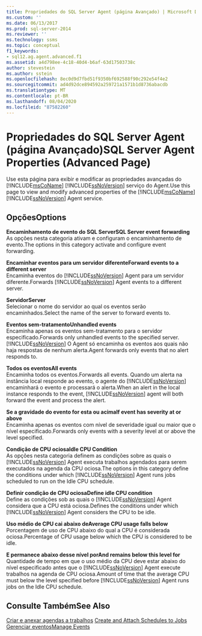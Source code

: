 ```yaml
---
title: Propriedades do SQL Server Agent (página Avançado) | Microsoft Docs
ms.custom: ''
ms.date: 06/13/2017
ms.prod: sql-server-2014
ms.reviewer: ''
ms.technology: ssms
ms.topic: conceptual
f1_keywords:
- sql12.ag.agent.advanced.f1
ms.assetid: a4d798ee-4c18-40d4-b6af-63d17503738c
author: stevestein
ms.author: sstein
ms.openlocfilehash: 8ec0d9d7fbd51f9350bf692588f90c292e54f4e2
ms.sourcegitcommit: ad4d92dce894592a259721a1571b1d8736abacdb
ms.translationtype: MT
ms.contentlocale: pt-BR
ms.lasthandoff: 08/04/2020
ms.locfileid: "87582260"
---
```

# <a name="sql-server-agent-properties-advanced-page"></a><span data-ttu-id="8f86e-102">Propriedades do SQL Server Agent (página Avançado)</span><span class="sxs-lookup"><span data-stu-id="8f86e-102">SQL Server Agent Properties (Advanced Page)</span></span>
  <span data-ttu-id="8f86e-103">Use esta página para exibir e modificar as propriedades avançadas do [!INCLUDE[msCoName](../../includes/msconame-md.md)] [!INCLUDE[ssNoVersion](../../includes/ssnoversion-md.md)] serviço do Agent.</span><span class="sxs-lookup"><span data-stu-id="8f86e-103">Use this page to view and modify advanced properties of the [!INCLUDE[msCoName](../../includes/msconame-md.md)] [!INCLUDE[ssNoVersion](../../includes/ssnoversion-md.md)] Agent service.</span></span>  
  
## <a name="options"></a><span data-ttu-id="8f86e-104">Opções</span><span class="sxs-lookup"><span data-stu-id="8f86e-104">Options</span></span>  
 <span data-ttu-id="8f86e-105">**Encaminhamento de evento do SQL Server**</span><span class="sxs-lookup"><span data-stu-id="8f86e-105">**SQL Server event forwarding**</span></span>  
 <span data-ttu-id="8f86e-106">As opções nesta categoria ativam e configuram o encaminhamento de evento.</span><span class="sxs-lookup"><span data-stu-id="8f86e-106">The options in this category activate and configure event forwarding.</span></span>  
  
 <span data-ttu-id="8f86e-107">**Encaminhar eventos para um servidor diferente**</span><span class="sxs-lookup"><span data-stu-id="8f86e-107">**Forward events to a different server**</span></span>  
 <span data-ttu-id="8f86e-108">Encaminha eventos do [!INCLUDE[ssNoVersion](../../includes/ssnoversion-md.md)] Agent para um servidor diferente.</span><span class="sxs-lookup"><span data-stu-id="8f86e-108">Forwards [!INCLUDE[ssNoVersion](../../includes/ssnoversion-md.md)] Agent events to a different server.</span></span>  
  
 <span data-ttu-id="8f86e-109">**Servidor**</span><span class="sxs-lookup"><span data-stu-id="8f86e-109">**Server**</span></span>  
 <span data-ttu-id="8f86e-110">Selecionar o nome do servidor ao qual os eventos serão encaminhados.</span><span class="sxs-lookup"><span data-stu-id="8f86e-110">Select the name of the server to forward events to.</span></span>  
  
 <span data-ttu-id="8f86e-111">**Eventos sem-tratamento**</span><span class="sxs-lookup"><span data-stu-id="8f86e-111">**Unhandled events**</span></span>  
 <span data-ttu-id="8f86e-112">Encaminha apenas os eventos sem-tratamento para o servidor especificado.</span><span class="sxs-lookup"><span data-stu-id="8f86e-112">Forwards only unhandled events to the specified server.</span></span> [!INCLUDE[ssNoVersion](../../includes/ssnoversion-md.md)] <span data-ttu-id="8f86e-113">O Agent só encaminha os eventos aos quais não haja respostas de nenhum alerta.</span><span class="sxs-lookup"><span data-stu-id="8f86e-113">Agent forwards only events that no alert responds to.</span></span>  
  
 <span data-ttu-id="8f86e-114">**Todos os eventos**</span><span class="sxs-lookup"><span data-stu-id="8f86e-114">**All events**</span></span>  
 <span data-ttu-id="8f86e-115">Encaminha todos os eventos.</span><span class="sxs-lookup"><span data-stu-id="8f86e-115">Forwards all events.</span></span> <span data-ttu-id="8f86e-116">Quando um alerta na instância local responde ao evento, o agente do [!INCLUDE[ssNoVersion](../../includes/ssnoversion-md.md)] encaminhará o evento e processará o alerta.</span><span class="sxs-lookup"><span data-stu-id="8f86e-116">When an alert in the local instance responds to the event, [!INCLUDE[ssNoVersion](../../includes/ssnoversion-md.md)] agent will both forward the event and process the alert.</span></span>  
  
 <span data-ttu-id="8f86e-117">**Se a gravidade do evento for esta ou acima**</span><span class="sxs-lookup"><span data-stu-id="8f86e-117">**If event has severity at or above**</span></span>  
 <span data-ttu-id="8f86e-118">Encaminha apenas os eventos com nível de severidade igual ou maior que o nível especificado.</span><span class="sxs-lookup"><span data-stu-id="8f86e-118">Forwards only events with a severity level at or above the level specified.</span></span>  
  
 <span data-ttu-id="8f86e-119">**Condição de CPU ociosa**</span><span class="sxs-lookup"><span data-stu-id="8f86e-119">**Idle CPU Condition**</span></span>  
 <span data-ttu-id="8f86e-120">As opções nesta categoria definem as condições sobre as quais o [!INCLUDE[ssNoVersion](../../includes/ssnoversion-md.md)] Agent executa trabalhos agendados para serem executados na agenda da CPU ociosa.</span><span class="sxs-lookup"><span data-stu-id="8f86e-120">The options in this category define the conditions under which [!INCLUDE[ssNoVersion](../../includes/ssnoversion-md.md)] Agent runs jobs scheduled to run on the Idle CPU schedule.</span></span>  
  
 <span data-ttu-id="8f86e-121">**Definir condição de CPU ociosa**</span><span class="sxs-lookup"><span data-stu-id="8f86e-121">**Define idle CPU condition**</span></span>  
 <span data-ttu-id="8f86e-122">Define as condições sob as quais o [!INCLUDE[ssNoVersion](../../includes/ssnoversion-md.md)] Agent considera que a CPU está ociosa.</span><span class="sxs-lookup"><span data-stu-id="8f86e-122">Defines the conditions under which [!INCLUDE[ssNoVersion](../../includes/ssnoversion-md.md)] Agent considers the CPU to be idle.</span></span>  
  
 <span data-ttu-id="8f86e-123">**Uso médio de CPU cai abaixo de**</span><span class="sxs-lookup"><span data-stu-id="8f86e-123">**Average CPU usage falls below**</span></span>  
 <span data-ttu-id="8f86e-124">Porcentagem de uso de CPU abaixo do qual a CPU é considerada ociosa.</span><span class="sxs-lookup"><span data-stu-id="8f86e-124">Percentage of CPU usage below which the CPU is considered to be idle.</span></span>  
  
 <span data-ttu-id="8f86e-125">**E permanece abaixo desse nível por**</span><span class="sxs-lookup"><span data-stu-id="8f86e-125">**And remains below this level for**</span></span>  
 <span data-ttu-id="8f86e-126">Quantidade de tempo em que o uso médio da CPU deve estar abaixo do nível especificado antes que o [!INCLUDE[ssNoVersion](../../includes/ssnoversion-md.md)] Agent execute trabalhos na agenda de CPU ociosa.</span><span class="sxs-lookup"><span data-stu-id="8f86e-126">Amount of time that the average CPU must below the level specified before [!INCLUDE[ssNoVersion](../../includes/ssnoversion-md.md)] Agent runs jobs on the Idle CPU schedule.</span></span>  
  
## <a name="see-also"></a><span data-ttu-id="8f86e-127">Consulte Também</span><span class="sxs-lookup"><span data-stu-id="8f86e-127">See Also</span></span>  
 <span data-ttu-id="8f86e-128">[Criar e anexar agendas a trabalhos](create-and-attach-schedules-to-jobs.md) </span><span class="sxs-lookup"><span data-stu-id="8f86e-128">[Create and Attach Schedules to Jobs](create-and-attach-schedules-to-jobs.md) </span></span>  
 [<span data-ttu-id="8f86e-129">Gerenciar eventos</span><span class="sxs-lookup"><span data-stu-id="8f86e-129">Manage Events</span></span>](manage-events.md)  
  
  
